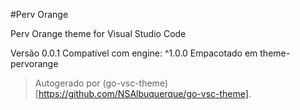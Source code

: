 #Perv Orange

Perv Orange theme for Visual Studio Code

Versão 0.0.1
Compatível com engine: ^1.0.0
Empacotado em theme-pervorange

> Autogerado por (go-vsc-theme)[https://github.com/NSAlbuquerque/go-vsc-theme].